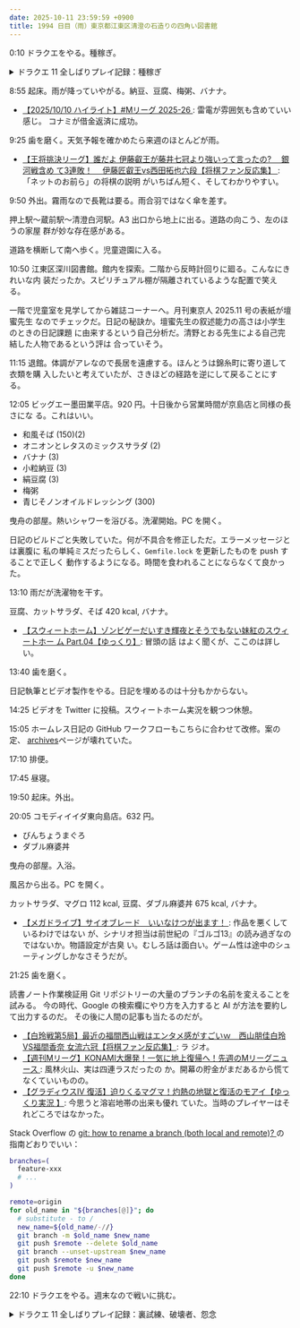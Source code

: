 ```yaml
---
date: 2025-10-11 23:59:59 +0900
title: 1994 日目（雨）東京都江東区清澄の石造りの四角い図書館
---
```


0:10 ドラクエをやる。種稼ぎ。

<details><summary>ドラクエ 11 全しばりプレイ記録：種稼ぎ</summary>
<p>名もなき島。ブラウニー狩り。主人公のちからを 750 オーバーにしておく。グレイグに種を少しお裾分け。</p>

<p>始祖の森。フォレストマスター狩り。主人公のみのまもりが 500 超え。ベロニカのみのまもりを 300 超え。</p>
</details>

8:55 起床。雨が降っていやがる。納豆、豆腐、梅粥、バナナ。

* [【2025/10/10 ハイライト】#Mリーグ 2025-26
  ](https://www.youtube.com/watch?v=BA3iyWxBMY4): 雷電が雰囲気も含めていい感じ。
  コナミが借金返済に成功。

9:25 歯を磨く。天気予報を確かめたら来週のほとんどが雨。

* [【王将挑決リーグ】誰だよ 伊藤叡王が藤井七冠より強いって言ったの? 　銀河戦含め
  て3連敗！ 　伊藤匠叡王vs西田拓也六段【将棋ファン反応集】
  ](https://www.youtube.com/watch?v=KIH5PWF54bk): 「ネットのお前ら」の将棋の説明
  がいちばん短く、そしてわかりやすい。

9:50 外出。霧雨なので長靴は要る。雨合羽ではなく傘を差す。

押上駅～蔵前駅～清澄白河駅。A3 出口から地上に出る。道路の向こう、左のほうの家屋
群が妙な存在感がある。

<blockquote class="twitter-tweet"
  data-conversation="none"
  data-media-max-width="480" data-theme="dark" data-align="center">
<a href="https://twitter.com/showa_yojyo/status/1976881120345309305"></a>
</blockquote>

道路を横断して南へ歩く。児童遊園に入る。

10:50 江東区深川図書館。館内を探索。二階から反時計回りに廻る。こんなにきれいな内
装だったか。スピリチュアル棚が隔離されているような配置で笑える。

一階で児童室を見学してから雑誌コーナーへ。月刊東京人 2025.11 号の表紙が壇蜜先生
なのでチェックだ。日記の秘訣か。壇蜜先生の叙述能力の高さは小学生のときの日記課題
に由来するという自己分析だ。清野とおる先生による自己完結した人物であるという評は
合っていそう。

11:15 退館。体調がアレなので長居を遠慮する。ほんとうは錦糸町に寄り道して衣類を購
入したいと考えていたが、さきほどの経路を逆にして戻ることにする。

12:05 ビッグエー墨田業平店。920 円。十日後から営業時間が京島店と同様の長さにな
る。これはいい。

* 和風そば (150)(2)
* オニオンとレタスのミックスサラダ (2)
* バナナ (3)
* 小粒納豆 (3)
* 絹豆腐 (3)
* 梅粥
* 青じそノンオイルドレッシング (300)

曳舟の部屋。熱いシャワーを浴びる。洗濯開始。PC を開く。

日記のビルドごと失敗していた。何が不具合を修正しただ。エラーメッセージとは裏腹に
私の単純ミスだったらしく、`Gemfile.lock` を更新したものを push することで正しく
動作するようになる。時間を食われることにならなくて良かった。

13:10 雨だが洗濯物を干す。

豆腐、カットサラダ、そば 420 kcal, バナナ。

* [【スウィートホーム】ゾンビゲーだいすき輝夜とそうでもない妹紅のスウィートホー
  ム Part.04【ゆっくり】](https://www.youtube.com/watch?v=OC1NaZ84AeM): 冒頭の話
  はよく聞くが、ここのは詳しい。

13:40 歯を磨く。

日記執筆とビデオ製作をやる。日記を埋めるのは十分もかからない。

14:25 ビデオを Twitter に投稿。スウィートホーム実況を観つつ休憩。

15:05 ホームレス日記の GitHub ワークフローもこちらに合わせて改修。案の定、
[archives]ページが壊れていた。

17:10 排便。

17:45 昼寝。

19:50 起床。外出。

20:05 コモディイイダ東向島店。632 円。

* びんちょうまぐろ
* ダブル麻婆丼

曳舟の部屋。入浴。

風呂から出る。PC を開く。

カットサラダ、マグロ 112 kcal, 豆腐、ダブル麻婆丼 675 kcal, バナナ。

* [【メガドライブ】サイオブレード　いいなけつが出ます！
  ](https://www.youtube.com/watch?v=xrVlDSwLi-s): 作品を悪くしているわけではない
  が、シナリオ担当は前世紀の『ゴルゴ13』の読み過ぎなのではないか。物語設定が古臭
  い。むしろ話は面白い。ゲーム性は途中のシューティングしかなさそうだが。

21:25 歯を磨く。

読書ノート作業検証用 Git リポジトリーの大量のブランチの名前を変えることを試みる。
今の時代、Google の検索欄にやり方を入力すると AI が方法を要約して出力するのだ。
その後に人間の記事も当たるのだが。

* [【白玲戦第5局】最近の福間西山戦はエンタメ感がすごいｗ　西山朋佳白玲VS福間香奈
  女流六冠【将棋ファン反応集】](https://www.youtube.com/watch?v=B5eB-iGsIFA): ラ
  ジオ。
* [【週刊Mリーグ】KONAMI大爆発！一気に地上復帰へ！先週のMリーグニュース
  ](https://www.youtube.com/watch?v=UzMM42bVZ00): 風林火山、実は四連ラスだったの
  か。開幕の貯金がまだあるから慌てなくていいものの。
* [【グラディウスIV 復活】迫りくるマグマ！灼熱の地獄と復活のモアイ【ゆっくり実況
  】](https://www.youtube.com/watch?v=mAI_58_Nc2g): 今思うと溶岩地帯の出来も優れ
  ていた。当時のプレイヤーはそれどころではなかった。

Stack Overflow の [git: how to rename a branch (both local and remote)?
](https://stackoverflow.com/questions/30590083/git-how-to-rename-a-branch-both-local-and-remote)
の指南どおりでいい：

```bash
branches=(
  feature-xxx
  # ...
)

remote=origin
for old_name in "${branches[@]}"; do
  # substitute - to /
  new_name=${old_name/-//}
  git branch -m $old_name $new_name
  git push $remote --delete $old_name
  git branch --unset-upstream $new_name
  git push $remote $new_name
  git push $remote -u $new_name
done
```

22:10 ドラクエをやる。週末なので戦いに挑む。

<details><summary>ドラクエ 11 全しばりプレイ記録：裏試練、破壊者、怨念</summary>
<p>まずは大修練場。裏試練を三回挑戦する。いずれもニマ大師戦まではこぎつくが、最後は主人公＋ベロニカだと回復に難がある。
やはり以前の冒険の書と同じく、ベロニカと初戦のロウを入れ替える。問題点が複数ある。
ニマ大師の暴走ドルマドンの破壊力がべらぼうに大きいことがわかったので、主人公の 900 では不安。装備なしだと魔法モードのほうが怖い。</p>

<p>久々に時の破壊者戦をやってみる。一度倒せばいつでも再戦可能なのだ。
初回とは異なり種を食わせまくっているので、必殺技のようなものを出す直前に倒せた。
倒すとふしぎのきのみをくれたが、おそらくネルセンと同じように毎回無作為に種をよこすのかも？</p>

<p>空を飛んで最終裏ボス戦。二回やって今晩は諦める。躍り出ていない方のヤツも嫌な攻撃を仕掛けてくる。
そもそも直接打撃がバカ強いので、今考えているみのまもりの目標値でも無理があるように感じる。</p>

<p>諦めて余った時間で近所の高台のデビルメビウスで盾と種を稼ぐ。盾はゾーン待ち時間つぶし。</p>
</details>

[archives]: <https://showa-yojyo.github.io/wandering/archives/>
